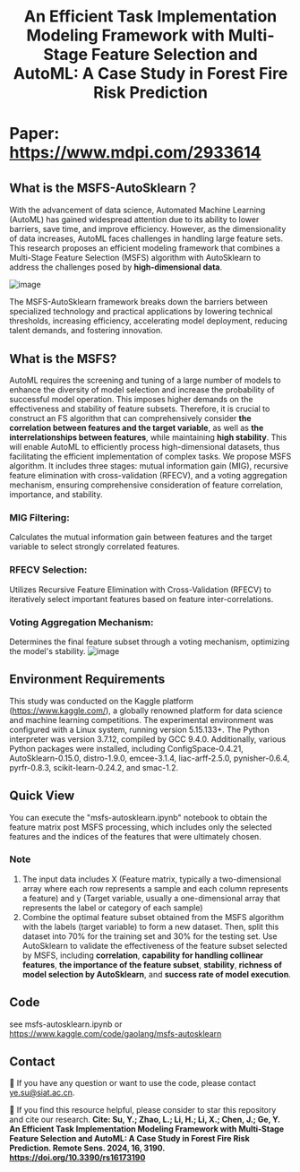 <h1 style="text-align: center;">An Efficient Task Implementation Modeling Framework with Multi-Stage Feature Selection and AutoML: A Case Study in Forest Fire Risk Prediction</h1>

# Paper: https://www.mdpi.com/2933614

## What is the MSFS-AutoSklearn？
With the advancement of data science, Automated Machine Learning (AutoML) has gained widespread attention due to its ability to lower barriers, save time, and improve efficiency. However, as the dimensionality of data increases, AutoML faces challenges in handling large feature sets. This research proposes an efficient modeling framework that combines a Multi-Stage Feature Selection (MSFS) algorithm with AutoSklearn to address the challenges posed by **high-dimensional data**.

![image](https://github.com/user-attachments/assets/a10b3fc2-6b45-4a30-b930-3d51963f7970)

The MSFS-AutoSklearn framework breaks down the barriers between specialized technology and practical applications by lowering technical thresholds, increasing efficiency, accelerating model deployment, reducing talent demands, and fostering innovation.

## What is the MSFS?
AutoML requires the screening and tuning of a large number of models to enhance the diversity of model selection and increase the probability of successful model operation. This imposes higher demands on the effectiveness and stability of feature subsets. Therefore, it is crucial to construct an FS algorithm that can comprehensively consider **the correlation between features and the target variable**, as well as **the interrelationships between features**, while maintaining **high stability**. This will enable AutoML to efficiently process high-dimensional datasets, thus facilitating the efficient implementation of complex tasks. 
We propose MSFS algorithm. It includes three stages: mutual information gain (MIG), recursive feature elimination with cross-validation (RFECV), and a voting aggregation mechanism, ensuring comprehensive consideration of feature correlation, importance, and stability.

### MIG Filtering: 
Calculates the mutual information gain between features and the target variable to select strongly correlated features.
### RFECV Selection: 
Utilizes Recursive Feature Elimination with Cross-Validation (RFECV) to iteratively select important features based on feature inter-correlations.
### Voting Aggregation Mechanism: 
Determines the final feature subset through a voting mechanism, optimizing the model's stability.
![image](https://github.com/user-attachments/assets/270283b9-5d3b-45fb-aa53-7aedb90d2321)

## Environment Requirements
This study was conducted on the Kaggle platform (https://www.kaggle.com/), a globally renowned platform for data science and machine learning competitions. The experimental environment was configured with a Linux system, running version 5.15.133+. The Python interpreter was version 3.7.12, compiled by GCC 9.4.0. Additionally, various Python packages were installed, including ConfigSpace-0.4.21, AutoSklearn-0.15.0, distro-1.9.0, emcee-3.1.4, liac-arff-2.5.0, pynisher-0.6.4, pyrfr-0.8.3, scikit-learn-0.24.2, and smac-1.2.

## Quick View
You can execute the "msfs-autosklearn.ipynb" notebook to obtain the feature matrix post MSFS processing, which includes only the selected features and the indices of the features that were ultimately chosen.
### Note
1. The input data includes X (Feature matrix, typically a two-dimensional array where each row represents a sample and each column represents a feature) and y (Target variable, usually a one-dimensional array that represents the label or category of each sample)
2. Combine the optimal feature subset obtained from the MSFS algorithm with the labels (target variable) to form a new dataset. Then, split this dataset into 70% for the training set and 30% for the testing set. Use AutoSklearn to validate the effectiveness of the feature subset selected by MSFS, including **correlation**, **capability for handling collinear features**, **the importance of the feature subset**, **stability**, **richness of model selection by AutoSklearn**, and **success rate of model execution**.

## Code
see msfs-autosklearn.ipynb or https://www.kaggle.com/code/gaolang/msfs-autosklearn

## Contact
🙋 If you have any question or want to use the code, please contact ye.su@siat.ac.cn.

🌟 If you find this resource helpful, please consider to star this repository and cite our research.
**Cite: Su, Y.; Zhao, L.; Li, H.; Li, X.; Chen, J.; Ge, Y. An Efficient Task Implementation Modeling Framework with Multi-Stage Feature Selection and AutoML: A Case Study in Forest Fire Risk Prediction. Remote Sens. 2024, 16, 3190. https://doi.org/10.3390/rs16173190**
